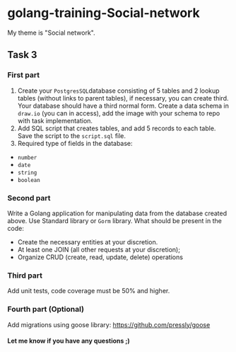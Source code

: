 # golang-training-Social-network
My theme is "Social network". 

## Task 3

### First part
1. Create your `PostgresSQL`database consisting of 5 tables and 2 lookup tables (without links to parent tables), if necessary, you can create third. Your database should have a third normal form.
Create a data schema in `draw.io` (you can in access), add the image with your schema to repo with task implementation.
2. Add SQL script that creates tables, and add 5 records to each table. Save the script to the `script.sql` file.
3. Required type of fields in the database:
- `number`
- `date`
- `string`
- `boolean`

### Second part
Write a Golang application for manipulating data from the database created above. Use Standard library or `Gorm` library.
What should be present in the code:
 - Create the necessary entities at your discretion. 
 - At least one JOIN (all other requests at your discretion);
 - Organize CRUD (create, read, update, delete) operations

### Third part
Add unit tests, code coverage must be 50% and higher.

### Fourth part (Optional)
Add migrations using goose library: https://github.com/pressly/goose


#### Let me know if you have any questions ;)
